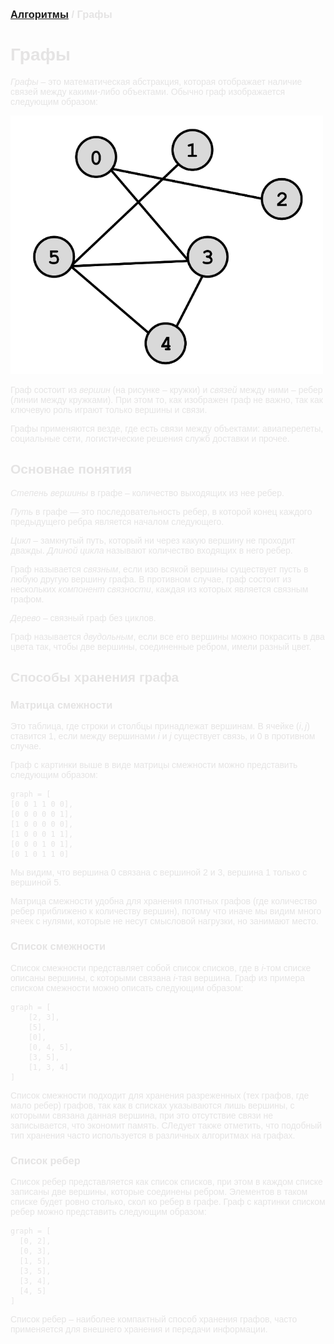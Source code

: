 <script type="text/javascript" id="MathJax-script" async
  src="https://cdn.jsdelivr.net/npm/mathjax@3/es5/tex-mml-chtml.js">
</script>

<script>
  MathJax = {
    tex: {
      inlineMath: [['$', '$']]
    }
  };
</script>

<span style="color: #E5E4E4; font-family: Helvetica;">

### [Алгоритмы](README.md) / Графы

# **Графы**

*Графы* – это математическая абстракция, которая отображает наличие связей между какими-либо объектами. Обычно граф изображается следующим образом:

<img src="assets/graph.png" alt="Queue" width="500"/>

Граф состоит из *вершин* (на рисунке – кружки) и *связей* между ними – ребер (линии между кружками). При этом то, как изображен граф не важно, так как ключевую роль играют только вершины и связи. 

Графы применяются везде, где есть связи между объектами: авиаперелеты, социальные сети, логистические решения служб доставки и прочее.

## Основнае понятия

*Степень вершины* в графе – количество выходящих из нее ребер.

*Путь* в графе — это последовательность ребер, в которой конец каждого предыдущего ребра является началом следующего.

*Цикл* – замкнутый путь, который ни через какую вершину не проходит дважды. *Длиной цикла* называют количество входящих в него ребер.

Граф называется *связным*, если изо всякой вершины существует пусть в любую другую вершину графа. В противном случае, граф состоит из нескольких *компонент связности*, каждая из которых является связным графом.

*Дерево* – связный граф без циклов.

Граф называется *двудольным*, если все его вершины можно покрасить в два цвета так, чтобы две вершины, соединенные ребром, имели разный цвет.

## **Способы хранения графа**

### **Матрица смежности**

Это таблица, где строки и столбцы принадлежат вершинам. В ячейке $(i, j)$ ставится $1$, если между вершинами $i$ и $j$ существует связь, и $0$ в противном случае.

Граф с картинки выше в виде матрицы смежности можно представить следующим образом:

    graph = [
    [0 0 1 1 0 0],
    [0 0 0 0 0 1], 
    [1 0 0 0 0 0],
    [1 0 0 0 1 1],
    [0 0 0 1 0 1],
    [0 1 0 1 1 0]

Мы видим, что вершина $0$ связана с вершиной $2$ и $3$, вершина $1$ только с вершиной $5$.

Матрица смежности удобна для хранения плотных графов (где количество ребер приближено к количеству вершин), потому что иначе мы видим много ячеек с нулями, которые не несут смысловой нагрузки, но занимают место.

### **Список смежности**

Список смежности представляет собой список списков, где в $i$-том списке описаны вершины, с которыми связана $i$-тая вершина. Граф из примера списком смежности можно описать следующим образом:

    graph = [
        [2, 3],
        [5],
        [0],
        [0, 4, 5],
        [3, 5],
        [1, 3, 4]
    ]

Список смежности подходит для хранения разреженных (тех графов, где мало ребер) графов, так как в списках указываются лишь вершины, с которыми связана данная вершина, при это отсутствие связи не записывается, что экономит память. СЛедует также отметить, что подобный тип хранения часто используется в различных алгоритмах на графах.

### Список ребер

Список ребер представляется как список списков, при этом в каждом списке записаны две вершины, которые соединены ребром. Элементов в таком списке будет ровно столько, скол ко ребер в графе. Граф с картинки списком ребер можно представить следующим образом:

    graph = [
      [0, 2],
      [0, 3],
      [1, 5],
      [3, 5],
      [3, 4],
      [4, 5]
    ]

Список ребер – наиболее компактный способ хранения графов, часто применяется для внешнего хранения и передачи информации.

